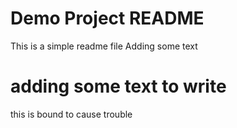 # Demo Project README

This is a simple readme file
Adding some text

# adding some text to write

this is bound to cause trouble